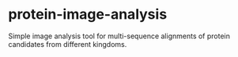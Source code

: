 # protein-image-analysis
Simple image analysis tool for multi-sequence alignments of protein candidates from different kingdoms.
